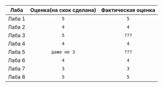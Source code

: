 
| Лаба          | Оценка(на скок сделана)| Фактическая оценка |
| ------------- |:----------------------:|:------------------:|
| Лаба 1        | `5`                    | `5`                |
| Лаба 2        | `4`                    | `4`                |
| Лаба 3        | `5`                    | `???`              |
| Лаба 4        | `4`                    | `4`                |
| Лаба 5        | `даже не 3`            | `???`              |
| Лаба 6        | `4`                    | `4`                |
| Лаба 7        | `3`                    | `3`                |
| Лаба 8        | `5`                    | `5`                |
